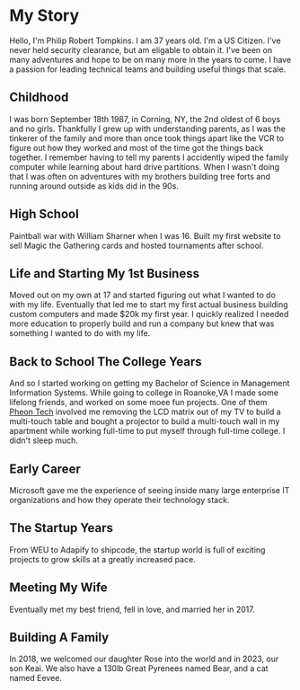 # My Story
Hello, I'm Philip Robert Tompkins. I am 37 years old. I'm a US Citizen. I've never held security clearance, but am eligable to obtain it. I've been on many adventures and hope to be on many more in the years to come. I have a passion for leading technical teams and building useful things that scale.

## Childhood
I was born September 18th 1987, in Corning, NY, the 2nd oldest of 6 boys and no girls. Thankfully I grew up with understanding parents, as I was the tinkerer of the family and more than once took things apart like the VCR to figure out how they worked and most of the time got the things back together. I remember having to tell my parents I accidently wiped the family computer while learning about hard drive partitions. When I wasn't doing that I was often on adventures with my brothers building tree forts and running around outside as kids did in the 90s.

## High School
Paintball war with William Sharner when I was 16.
Built my first website to sell Magic the Gathering cards and hosted tournaments after school.

## Life and Starting My 1st Business
Moved out on my own at 17 and started figuring out what I wanted to do with my life. Eventually that led me to start my first actual business building custom computers and made $20k my first year. I quickly realized I needed more education to properly build and run a company but knew that was something I wanted to do with my life.

## Back to School The College Years
And so I started working on getting my Bachelor of Science in Management Information Systems.
While going to college in Roanoke,VA I made some lifelong friends, and worked on some moee fun projects. One of them [Pheon Tech](/projects.html#pheon-technologies-group) involved me removing the LCD matrix out of my TV to build a multi-touch table and bought a projector to build a multi-touch wall in my apartment while working full-time to put myself through full-time college. I didn't sleep much.

## Early Career
Microsoft gave me the experience of seeing inside many large enterprise IT organizations and how they operate their technology stack.

## The Startup Years
From WEU to Adapify to shipcode, the startup world is full of exciting projects to grow skills at a greatly increased pace.

## Meeting My Wife
Eventually met my best friend, fell in love, and married her in 2017.

## Building A Family
In 2018, we welcomed our daughter Rose into the world and in 2023, our son Keai. We also have a 130lb Great Pyrenees named Bear, and a cat named Eevee.